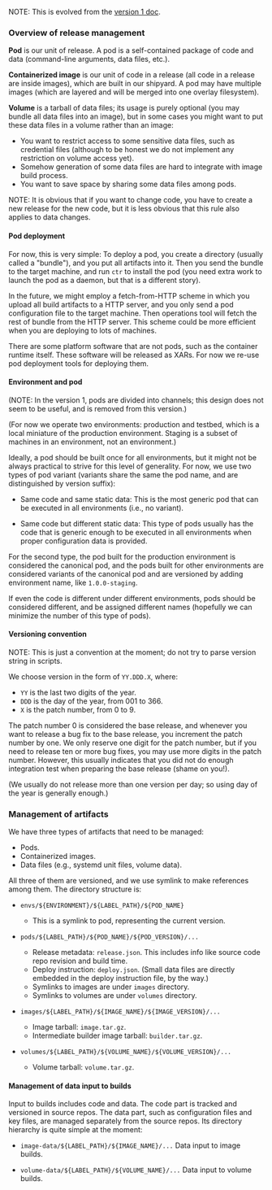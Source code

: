NOTE: This is evolved from the
[version 1 doc](../../shipyard/docs/release.md).

### Overview of release management

**Pod** is our unit of release.  A pod is a self-contained package of
code and data (command-line arguments, data files, etc.).

**Containerized image** is our unit of code in a release (all code in a
release are inside images), which are built in our shipyard.  A pod may
have multiple images (which are layered and will be merged into one
overlay filesystem).

**Volume** is a tarball of data files; its usage is purely optional (you
may bundle all data files into an image), but in some cases you might
want to put these data files in a volume rather than an image:
* You want to restrict access to some sensitive data files, such as
  credential files (although to be honest we do not implement any
  restriction on volume access yet).
* Somehow generation of some data files are hard to integrate with image
  build process.
* You want to save space by sharing some data files among pods.

NOTE: It is obvious that if you want to change code, you have to create
a new release for the new code, but it is less obvious that this rule
also applies to data changes.

#### Pod deployment

For now, this is very simple: To deploy a pod, you create a directory
(usually called a "bundle"), and you put all artifacts into it.  Then
you send the bundle to the target machine, and run `ctr` to install the
pod (you need extra work to launch the pod as a daemon, but that is a
different story).

In the future, we might employ a fetch-from-HTTP scheme in which you
upload all build artifacts to a HTTP server, and you only send a pod
configuration file to the target machine.  Then operations tool will
fetch the rest of bundle from the HTTP server.  This scheme could be
more efficient when you are deploying to lots of machines.

There are some platform software that are not pods, such as the
container runtime itself.  These software will be released as XARs.  For
now we re-use pod deployment tools for deploying them.

#### Environment and pod

(NOTE: In the version 1, pods are divided into channels; this design
does not seem to be useful, and is removed from this version.)

(For now we operate two environments: production and testbed, which is a
local miniature of the production environment.  Staging is a subset of
machines in an environment, not an environment.)

Ideally, a pod should be built once for all environments, but it might
not be always practical to strive for this level of generality.  For
now, we use two types of pod variant (variants share the same the pod
name, and are distinguished by version suffix):

* Same code and same static data: This is the most generic pod that can
  be executed in all environments (i.e., no variant).

* Same code but different static data: This type of pods usually has the
  code that is generic enough to be executed in all environments when
  proper configuration data is provided.

For the second type, the pod built for the production environment is
considered the canonical pod, and the pods built for other environments
are considered variants of the canonical pod and are versioned by adding
environment name, like `1.0.0-staging`.

If even the code is different under different environments, pods should
be considered different, and be assigned different names (hopefully we
can minimize the number of this type of pods).

#### Versioning convention

NOTE: This is just a convention at the moment; do not try to parse
version string in scripts.

We choose version in the form of `YY.DDD.X`, where:
* `YY` is the last two digits of the year.
* `DDD` is the day of the year, from 001 to 366.
* `X` is the patch number, from 0 to 9.

The patch number 0 is considered the base release, and whenever you want
to release a bug fix to the base release, you increment the patch number
by one.  We only reserve one digit for the patch number, but if you need
to release ten or more bug fixes, you may use more digits in the patch
number.  However, this usually indicates that you did not do enough
integration test when preparing the base release (shame on you!).

(We usually do not release more than one version per day; so using day
of the year is generally enough.)


### Management of artifacts

We have three types of artifacts that need to be managed:
* Pods.
* Containerized images.
* Data files (e.g., systemd unit files, volume data).

All three of them are versioned, and we use symlink to make references
among them.  The directory structure is:

* `envs/${ENVIRONMENT}/${LABEL_PATH}/${POD_NAME}`
  + This is a symlink to pod, representing the current version.

* `pods/${LABEL_PATH}/${POD_NAME}/${POD_VERSION}/...`
  + Release metadata: `release.json`.  This includes info like source
    code repo revision and build time.
  + Deploy instruction: `deploy.json`.  (Small data files are directly
    embedded in the deploy instruction file, by the way.)
  + Symlinks to images are under `images` directory.
  + Symlinks to volumes are under `volumes` directory.

* `images/${LABEL_PATH}/${IMAGE_NAME}/${IMAGE_VERSION}/...`
  + Image tarball: `image.tar.gz`.
  + Intermediate builder image tarball: `builder.tar.gz`.

* `volumes/${LABEL_PATH}/${VOLUME_NAME}/${VOLUME_VERSION}/...`
  + Volume tarball: `volume.tar.gz`.

#### Management of data input to builds

Input to builds includes code and data.  The code part is tracked and
versioned in source repos.  The data part, such as configuration files
and key files, are managed separately from the source repos.  Its
directory hierarchy is quite simple at the moment:

* `image-data/${LABEL_PATH}/${IMAGE_NAME}/...`
  Data input to image builds.

* `volume-data/${LABEL_PATH}/${VOLUME_NAME}/...`
  Data input to volume builds.
